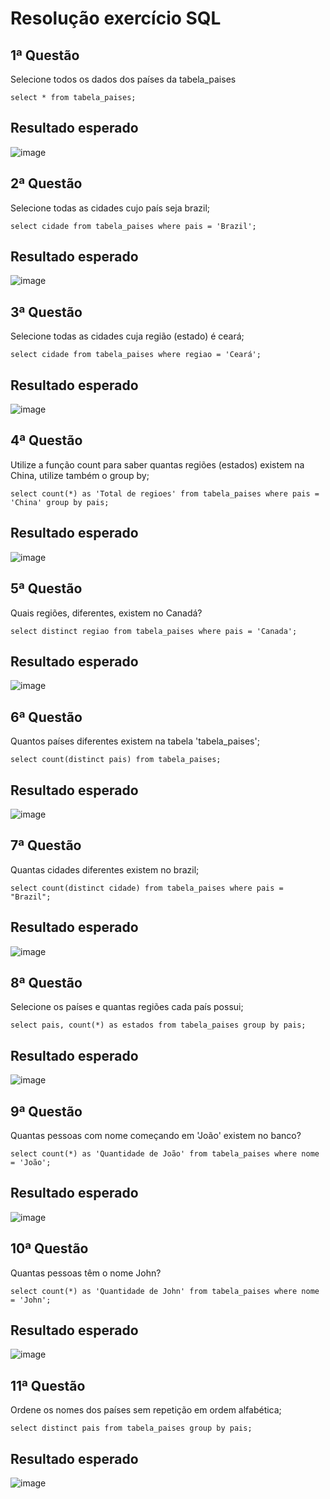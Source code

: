 # Resolução exercício SQL
 
<h2>1ª Questão</h2>

Selecione todos os dados dos países da tabela_paises

```select * from tabela_paises;```

<h2>Resultado esperado</h2>

![image](https://github.com/CiroNobre3/Banco-de-Dados-Tabela_Paises/assets/111638681/442a27a5-0802-456b-ac01-bba6297ebd72)


<h2>2ª Questão</h2>

Selecione todas as cidades cujo país seja brazil;

```select cidade from tabela_paises where pais = 'Brazil';```

<h2>Resultado esperado</h2>

![image](https://github.com/CiroNobre3/Banco-de-Dados-Tabela_Paises/assets/111638681/745a2766-2579-45c6-b65c-505329ff949e)


<h2>3ª Questão</h2>

Selecione todas as cidades cuja região (estado) é ceará;

```select cidade from tabela_paises where regiao = 'Ceará';```

<h2>Resultado esperado</h2>

![image](https://github.com/CiroNobre3/Banco-de-Dados-Tabela_Paises/assets/111638681/982a4751-9740-4877-9f50-24210cf4fa81)


<h2>4ª Questão</h2>

Utilize a função count para saber quantas regiões (estados) existem na China, utilize também o group by;

```select count(*) as 'Total de regioes' from tabela_paises where pais = 'China' group by pais;```

<h2>Resultado esperado</h2>

![image](https://github.com/CiroNobre3/Banco-de-Dados-Tabela_Paises/assets/111638681/7dfc1853-6b61-464f-9c0a-4ed0d12fe20a)


<h2>5ª Questão</h2>

Quais regiões, diferentes, existem no Canadá?

```select distinct regiao from tabela_paises where pais = 'Canada';```

<h2>Resultado esperado</h2>

![image](https://github.com/CiroNobre3/Banco-de-Dados-Tabela_Paises/assets/111638681/24a02c58-a6b4-4dca-a3eb-72850e388f7a)


<h2>6ª Questão</h2>

Quantos países diferentes existem na tabela 'tabela_paises';

```select count(distinct pais) from tabela_paises;```

<h2>Resultado esperado</h2>

![image](https://github.com/CiroNobre3/Banco-de-Dados-Tabela_Paises/assets/111638681/c36eae0b-36b7-4f12-837d-1605335a80bc)


<h2>7ª Questão</h2>

Quantas cidades diferentes existem no brazil;

```select count(distinct cidade) from tabela_paises where pais = "Brazil";```

<h2>Resultado esperado</h2>

![image](https://github.com/CiroNobre3/Banco-de-Dados-Tabela_Paises/assets/111638681/1e3d0a03-2e5d-492f-b73b-3615e4952c10)


<h2>8ª Questão</h2>

Selecione os países e quantas regiões cada país possui;

```select pais, count(*) as estados from tabela_paises group by pais;```

<h2>Resultado esperado</h2>

![image](https://github.com/CiroNobre3/Banco-de-Dados-Tabela_Paises/assets/111638681/99bc55e8-67ee-4a9c-90f7-ab936e1209dc)


<h2>9ª Questão</h2>

Quantas pessoas com nome começando em 'João' existem no banco?

```select count(*) as 'Quantidade de João' from tabela_paises where nome = 'João';```

<h2>Resultado esperado</h2>

![image](https://github.com/CiroNobre3/Banco-de-Dados-Tabela_Paises/assets/111638681/dc5281f0-9be8-43c1-b4ca-2acfa84c479a)


<h2>10ª Questão</h2>

Quantas pessoas têm o nome John?

```select count(*) as 'Quantidade de John' from tabela_paises where nome = 'John';```

<h2>Resultado esperado</h2>

![image](https://github.com/CiroNobre3/Banco-de-Dados-Tabela_Paises/assets/111638681/8fa7245c-83d9-41d1-b2cd-0928f52ecbb3)


<h2>11ª Questão</h2>

Ordene os nomes dos países sem repetição em ordem alfabética;

```select distinct pais from tabela_paises group by pais;```

<h2>Resultado esperado</h2>

![image](https://github.com/CiroNobre3/Banco-de-Dados-Tabela_Paises/assets/111638681/7ddc358d-dba7-4d21-be32-0246b44277ac)

